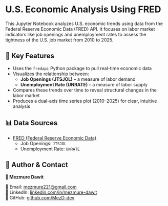# U.S. Economic Analysis Using FRED

This Jupyter Notebook analyzes U.S. economic trends using data from the Federal Reserve Economic Data (FRED) API. It focuses on labor market indicators like job openings and unemployment rates to assess the tightness of the U.S. job market from 2010 to 2025.

## 📌 Key Features

- Uses the `fredapi` Python package to pull real-time economic data
- Visualizes the relationship between:
  - **Job Openings (JTSJOL)** – a measure of labor demand
  - **Unemployment Rate (UNRATE)** – a measure of labor supply
- Compares these trends over time to reveal structural changes in the labor market
- Produces a dual-axis time series plot (2010–2025) for clear, intuitive analysis

## 📊 Data Sources

- [FRED (Federal Reserve Economic Data)](https://fred.stlouisfed.org/)
  - Job Openings: `JTSJOL`
  - Unemployment Rate: `UNRATE`
 
## 📌 Author & Contact  

**👤 Mezmure Dawit**  

📧 Email: [mezmure221@gmail.com](mailto:mezmure221@gmail.com)  
🔗 LinkedIn: [linkedin.com/in/mezmure-dawit](https://www.linkedin.com/in/mezmure-dawit/)  
🔗 GitHub: [github.com/MezD-dev](https://github.com/MezD-dev)  
